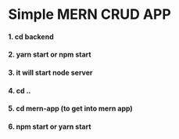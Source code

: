 # Simple MERN CRUD APP

#### 1. cd backend

#### 2. yarn start or npm start

#### 3. it will start node server

#### 4. cd ..

#### 5. cd mern-app (to get into mern app)

#### 6. npm start or yarn start

